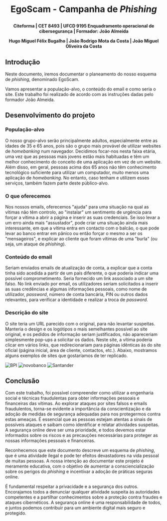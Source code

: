 # <p align=center>EgoScam - Campanha de *Phishing*
**<p align=center>Citeforma | CET 8493 | UFCD 9195 Enquadramento operacional de cibersegurança | Formador: João Almeida**
**<p align=center>Hugo Miguel Félix Bugalho | João Rodrigo Mota da Costa | João Miguel Oliveira da Costa**

## Introdução
Neste documento, iremos documentar o planeamento do nosso esquema de *phishing*, denominado EgoScam.

Vamos apresentar a população-alvo, o conteúdo do email e como seria o site. Este trabalho foi realizado de acordo com as instruções dadas pelo formador João Almeida.

## Desenvolvimento do projeto
### População-alvo
O nosso grupo-alvo serão principalmente adultos, especialmente entre as idades de 35 e 65 anos, pois são o grupo mais provável de utilizar websites de *homebanking* num navegador. Decidimos focar-nos nesta faixa etária, uma vez que as pessoas mais jovens estão mais habituadas e têm um melhor conhecimento do conceito de uma aplicação em vez de um website. Além disso, em geral, pessoas acima dos 65 anos não têm conhecimento tecnológico suficiente para utilizar um computador, muito menos uma aplicação de *homebanking*. No entanto, caso tenham e utilizem esses serviços, também fazem parte deste público-alvo.

### O que oferecemos
Nos nossos emails, oferecemos "ajuda" para uma situação na qual as vítimas não têm controlo, ao "instalar" um sentimento de urgência para forçar a vítima a abrir a página e inserir as suas credenciais. Se isso levar a um erro ainda mais "assustador", pode criar uma situação ainda mais interessante, em que a vítima entra em contacto com o balcão, o que pode levar ao banco entrar em pânico ou então forçar o mesmo a ser os "mensageiros", e explicar ao cliente que foram vítimas de uma "burla" (ou seja, um ataque de *phishing*).

### Conteúdo do email
Seriam enviados emails de atualização de conta, a explicar que a conta tinha sido acedida a partir de um país diferente, o que poderia indicar uma possível comprometimento. Seria fornecido um link associado a um site falso. No link enviado por email, os utilizadores seriam solicitados a inserir as suas credências e algumas informações pessoais, como nome de utilizador, *password*, número de conta bancária, PIN ou outros dados relevantes, para verificar a identidade e realizar a troca de *password*.

### Descrição do site
O site teria um URL parecido com o original, para não levantar suspeitas. Manteria o design e os logótipos o mais semelhantes possível ao site original, e os pedidos de informação seriam justificados, não apareceriam simplesmente pop-ups a solicitar os dados. Neste site, a vítima poderia clicar em vários links, que redirecionariam para páginas idênticas às do site oficial (página inicial, área de cliente, contactos, etc.). Abaixo, mostramos alguns exemplos de sites que gostaríamos de ter replicado.

![BPI](images/EgoScam-BPI.png)
![novobanco](images/EgoScam-novobanco.png)
![Santander](images/EgoScam-Santander.png)

## Conclusão
Com este trabalho, foi possível compreender como utilizar a engenharia social e técnicas fraudulentas para obter informações pessoais e financeiras das vítimas. Ao explorar ataques por sites falsos e emails fraudulentos, torna-se evidente a importância da conscientização e da adoção de medidas de segurança adequadas para nos protegermos contra estas ameaças. É essencial que as pessoas estejam atentas a sinais de possíveis ataques e saibam como identificar e relatar atividades suspeitas. A segurança online deve ser uma prioridade, e todos devemos estar informados sobre os riscos e as precauções necessárias para proteger as nossas informações pessoais e financeiras.

Reconhecemos que este documento descreve um esquema de *phishing*, que é uma atividade ilegal e pode ter efeitos devastadores na vida pessoal de muitas pessoas. A nossa intenção ao documentar este projeto é meramente educativa, com o objetivo de aumentar a consciencialização sobre os perigos do *phishing* e incentivar a adoção de práticas seguras online.

É fundamental respeitar a privacidade e a segurança dos outros. Encorajamos todos a denunciar qualquer atividade suspeita às autoridades competentes e a partilhar conhecimentos sobre a proteção contra fraudes e ataques cibernéticos. A segurança online é uma responsabilidade de todos, e juntos podemos contribuir para um ambiente digital mais seguro e protegido.